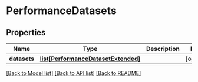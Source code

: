 # PerformanceDatasets

## Properties
Name | Type | Description | Notes
------------ | ------------- | ------------- | -------------
**datasets** | [**list[PerformanceDatasetExtended]**](PerformanceDatasetExtended.md) |  | [optional] 

[[Back to Model list]](../README.md#documentation-for-models) [[Back to API list]](../README.md#documentation-for-api-endpoints) [[Back to README]](../README.md)



